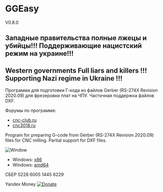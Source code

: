 # GGEasy
V0.8.0
  
## Западные правительства полные лжецы и убийцы!!! Поддерживающие нацистский режим на украине!!!
  
## Western governments Full liars and killers !!! Supporting Nazi regime in Ukraine !!!


Программа для подготовки Г-кода из файлов Gerber (RS-274X Revision 2020.09) для фрезеровки плат на ЧПУ.
Частичная поддержка файлов DXF.

Форумы по программе:
* [cnc-club.ru](https://www.cnc-club.ru/forum/viewtopic.php?f=155&t=22277)
* [cnc3018.ru](https://cnc3018.ru/threads/ggeasy-grber2gcode-frezerovka-pechatnyx-plat-na-chpu-zasvetka-lazerom-izuchaem-delimsja-opytom-i-dostizhenijami.2231/)

Program for preparing G-code from Gerber (RS-274X Revision 2020.09) files for CNC milling.
Partial support for DXF files.

![Window](Window.PNG)

* Windows: [x86](https://github.com/XRay3D/GERBER_X2/releases)
* Windows: [amd64](https://github.com/XRay3D/GERBER_X2/releases)

СБЕР 5228 6005 1445 6229

Yandex Money [![Donate](https://static.yoomoney.ru/makeupd/_/sqJ2MGna3IZGNFXC9k4QOrzUG-c.svg)](https://money.yandex.ru/quickpay/shop-widget?account=41001660660552&quickpay=shop&payment-type-choice=on&mobile-payment-type-choice=on&writer=seller&targets=%D0%9F%D0%BE%D0%B6%D0%B5%D1%80%D1%82%D0%B2%D0%BE%D0%B2%D0%B0%D0%BD%D0%B8%D0%B5&default-sum=&button-text=03&successURL=) 
